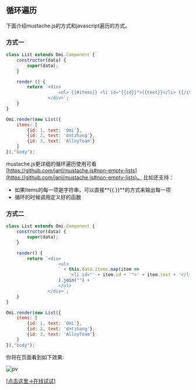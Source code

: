 <h2 id="循环遍历">循环遍历</h2>

下面介绍mustache.js的方式和javascript遍历的方式。

### 方式一

```js
class List extends Omi.Component {
    constructor(data) {
        super(data);
    }

    render () {
        return `<div>
                    <ul> {{#items}} <li id="{{id}}">{{text}}</li> {{/items}}</ul>
                </div>`;
    }
}

Omi.render(new List({
    items: [
        {id: 1, text: 'Omi'},
        {id: 2, text: 'dntzhang'},
        {id: 3, text: 'AlloyTeam'}
    ]
}),"body");
```

mustache.js更详细的循环遍历使用可看[https://github.com/janl/mustache.js#non-empty-lists](https://github.com/janl/mustache.js#non-empty-lists)。 比如还支持：

* 如果items的每一项是字符串，可以直接**{{.}}**的方式来输出每一项
* 循环的时候调用定义好的函数

### 方式二

```js
class List extends Omi.Component {
    constructor(data) {
        super(data);
    }

    render() {
        return `<div>
                    <ul>
                    ` + this.data.items.map(item =>
                        '<li id="' + item.id + '">' + item.text + '</li>'
                    ).join("") + `
                    </ul>
                </div>`;
    }
}

Omi.render(new List({
    items: [
        {id: 1, text: 'Omi'},
        {id: 2, text: 'dntzhang'},
        {id: 3, text: 'AlloyTeam'}
    ]
}),"body");
```

你将在页面看到如下效果:

![pv](http://images2015.cnblogs.com/blog/105416/201701/105416-20170122095724129-2059595233.png)

[[点击这里->在线试试]](http://alloyteam.github.io/omi/website/redirect.html?type=list2)